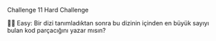 Challenge 11 Hard Challenge 

🙌🏼 Easy: Bir dizi tanımladıktan sonra bu dizinin içinden en büyük sayıyı bulan kod parçacığını yazar mısın?